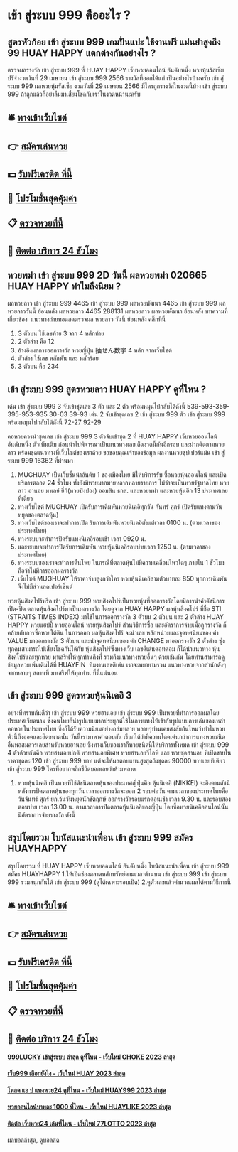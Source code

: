 # เข้า สู่ระบบ 999 คืออะไร ?
## สูตรหัวก้อย เข้า สู่ระบบ 999 เกมปั่นแปะ ใช้งานฟรี แม่นยำสูงถึง 99 HUAY HAPPY แตกต่างกันอย่างไร ?
ตรวจผลรางวัล เข้า สู่ระบบ 999 ที่ HUAY HAPPY เว็บหวยออนไลน์ อันดับหนึ่ง หวยหุ้นรัสเซีย ปรัจำงวดวันที่ 29 เมษายน เข้า สู่ระบบ 999 2566 รางวัลที่ออกได้แก่
เป็นอย่างไรบ้างครับ เข้า สู่ระบบ 999 ผลหวยหุ้นรัสเซีย งวดวันที่ 29 เมษายน 2566 มีใครถูกรางวัลในงวดนี้บ้าง เข้า สู่ระบบ 999 ถ้าถูกแล้วก็อย่าลืมมาเสี่ยงโชคกับเราในงวดหน้านะครับ

## 🛎 [ทางเข้าเว็บไซต์](https://bit.ly/3BG5bNw)
## 👉 [สมัครเล่นหวย](https://bit.ly/3BG5bNw)
## 💵 [รับฟรีเครดิต ที่นี้](https://bit.ly/3C3mvgS)
## 👑 [โปรโมชั่นสุดคุ้มค่า](https://bit.ly/3C3mvgS)
## 📋 [ตรวจหวยที่นี้](https://bit.ly/3C3mvgS)
## 📱 [ติดต่อ บริการ 24 ชัวโมง](https://bit.ly/3C3mvgS)

## หวยพม่า เข้า สู่ระบบ 999 2D วันนี้ ผลหวยพม่า 020665 HUAY HAPPY ทำไมถึงนิยม ?
ผลหวยลาว เข้า สู่ระบบ 999 4465 เข้า สู่ระบบ 999 ผลหวยพัฒนา 4465 เข้า สู่ระบบ 999 ผลหวยลาววันนี้ ย้อนหลัง
ผลหวยลาว 4465 288131
 ผลหวยลาว ผลหวยพัฒนา ย้อนหลัง 
บทความที่เกี่ยวข้อง
 แนวทางถ่ายทอดสดตรวจผล หวยลาว วันนี้ ย้อนหลัง คลิ๊กที่นี่  
1. 3 ตัวบน ใช้เลขท้าย 3 จาก 4 หลักท้าย
2. 2 ตัวล่าง คือ 12
3. อ้างอิงผลการออกรางวัล หวยญี่ปุ่น 抽せん数字 4 หลัก จากเว็บไซต์
4. ตัวล่าง ใช้เลข หลักพัน และ หลักร้อย
5. 3 ตัวบน คือ 234

## เข้า สู่ระบบ 999 สูตรหวยลาว HUAY HAPPY ดูที่ไหน ?
เด่น เข้า สู่ระบบ 999 3 จับเข้าชุดเลข 3 ตัว และ 2 ตัว พร้อมหมุนไปกลับได้ดังนี้
539-593-359-395-953-935
30-03
39-93
เด่น 2 จับเข้าชุดเลข 2 เข้า สู่ระบบ 999 ตัว เข้า สู่ระบบ 999 พร้อมหมุนไปกลับได้ดังนี้
72-27
92-29

คอหวยควรนำชุดเลข เข้า สู่ระบบ 999 3 ตัวจับเข้าชุด 2 ที่ HUAY HAPPY เว็บหวยออนไลน์ อันดับหนึ่ง ตัวเพิ่มเติม ก่อนนำไปพิจารณาเป็นแนวทางเลขเด็ดงวดนี้กันอีกรอบ และฝากติดตามหวยลาว พร้อมชุดแนวทางที่เว็บไซต์ของเราด้วย
ขอขอบคุณเจ้าของข้อมูล
ผลงานหวยซุปเปอร์แม่น เข้า สู่ระบบ 999 16362 ที่ผ่านมา
1. MUGHUAY เป็นเว็บชั้นนำอันดับ 1 ของเมืองไทย มีให้บริการรับ ซื้อหวยหุ้นออนไลน์ และเปิดบริการตลอด 24 ชั่วโมง ทั้งยังมีหวยมากมายหลากหลายรายการ ไม่ว่าจะเป็นหวยรัฐบาลไทย หวยลาว ฮานอย มาเลย์ ยี่กี(หวยปิงปอง) ออมสิน ธกส. และหวยพม่า และหวยหุ้นอีก 13 ประเทศเลยที่เดียว
2. ทางเว็บไซต์ MUGHUAY เปิดรับการเดิมพันหวยนิเคอิทุกวัน จันทร์ ศุกร์ (ปิดรับแทงตามวันหยุดของตลาดหุ้น)
3. ทางเว็บไซต์ของเราจะทำการเปิด รับการเดิมพันหวยนิเคอิตั้งแต่เวลา 0100 น. (ตามเวลาของประเทศไทย)
4. ทางระบบจะทำการปิดรับแทงนิเคอิรอบเช้า เวลา 0920 น.
5. และระบบจะทำการปิดรับการเดิมพัน หวยหุ้นนิเคอิรอบบ่ายเวลา 1250 น. (ตามเวลาของประเทศไทย)
6. ทางระบบของเราจะทำการคืนโพย ในกรณีที่ตลาดหุ้นไม่มีความเคลื่อนไหวใดๆ ภายใน 1 ชั่วโมง ถือว่าไม่มีการออกผลรางวัล
7. เว็บไซต์ MUGHUAY ให้ราคาจ่ายสูงกว่าใคร หวยหุ้นนิเคอิสามตัวบาทละ 850 ทุกการเดิมพันจึงไม่มีส่วนลดเปอร์เซ็นต์

หวยหุ้นสิงคโปร์หรือ เข้า สู่ระบบ 999 หวยสิงคโปร์เป็นหวยหุ้นที่ออกรางวัลโดยมีการนำค่าดัชนีการ เปิด-ปิด ตลาดหุ้นสิงคโปร์มาเป็นผลรางวัล โดยดูจาก HUAY HAPPY ผลหุ้นสิงคโปร์ ที่ชื่อ STI (STRAITS TIMES INDEX) มาใช้ในการออกรางวัล 3 ตัวบน 2 ตัวบน และ 2 ตัวล่าง HUAY HAPPY หวยแฮปปี้ หวยออนไลน์ หวยหุ้นสิงคโปร์ ส่วนวิธีการซื้อ และอัตราการจ่ายเมื่อถูกรางวัล ก็คล้ายกับการซื้อหวยใต้ดิน ในการออก ผลหุ้นสิงคโปร์ จะนำเลข หลักหน่วยและจุดทศนิยมของ ค่า VALUE มาออกรางวัล 3 ตัวบน และนำจุดทศนิยมของ ค่า CHANGE มาออกรางวัล 2 ตัวล่าง ซุ่งทุกคนสามารถไปเสี่ยงโชคกันได้กับ หุ้นสิงคโปร์ซึ่งทางเว็บ เลขดีเด่นดอทคอม ก็ได้นำแนวทาง หุ้นสิงคโปร์และทุกหวย มาเสริฟให้ทุกท่านถึงที่ รวมถึงแนวทางหวยอื่นๆ ด้วยเช่นกัน โดยท่านสามารถดูข้อมูลหวยเพิ่มเติมได้ที่ HUAYFIN  ทีมงานเลขดีเด่น เราจะพยายามรวม แนวทางหวยจากสำนักดังๆ จากหลายๆ สถานที่ มาเสริฟให้ทุกท่าน ที่นี่แน่นอน

## เข้า สู่ระบบ 999 สูตรหวยหุ้นนิเคอิ 3
อย่างที่ทราบกันดีว่า เข้า สู่ระบบ 999 หวยฮานอย เข้า สู่ระบบ 999 เป็นหวยที่ทำการออกผลโดยประเทศเวียดนาม ซึ่งคนไทยก็นำรูปแบบมากประยุกต์ใช้ในการแทงให้เข้ากับรูปแบบการเล่นของเหล่าคอหวยในประเทศไทย ซึ่งก็ได้รับความนิยมอย่างถล่มทลาย หลายๆท่านเคยสงสัยกันไหมว่าทำไมหวยตัวนี้ถึงฮอตและฮิตขนาดนั้น วันนี้เรามาหาคำตอบกัน
เรียกได้ว่ามีความโดดเด่นกว่าการแทงหวยชนิดอื่นพอสมควรเลยสำหรับหวยฮานอย ซึ่งทางเว็บของเราก็หวยชนิดนี้ให้บริการทั้งหมด เข้า สู่ระบบ 999 4 ตัวด้วยกันคือ หวยฮานอยปกติ หวยฮานอยพิเศษ หวยฮานอยวีไอพี และ หวยชุดฮานอย ที่เปิดขายในราคาชุดละ 120 เข้า สู่ระบบ 999 บาท แต่จะให้ผลตอบแทนสูงสุดถึงชุดละ 90000 บาทเลยทีเดียว เข้า สู่ระบบ 999 ใครที่อยากพลิกชีวิตบอกเลยว่าห้ามพลาด
1. หวยหุ้นนิเคอิ เป็นหวยที่ใช้ดัชนีตลาดหุ้นของประเทศญี่ปุ่นคือ หุ้นนิเคอิ (NIKKEI) จะอิงตามดัชนีหลังการปิดตลาดหุ้นของทุกวัน เวลาออกรางวัลจะออก 2 รอบต่อวัน ตามเวลาของประเทศไทยคือ วันจันทร์ ศุกร์ ยกเว้นวันหยุดนักขัตฤกษ์ ออกรางวัลรอบแรกตอนเช้า เวลา 9.30 น. และรอบสองตอนบ่าย เวลา 13.00 น. ตามเวลาการปิดตลาดหุ้นนิเคอิของญี่ปุ่น โดยซื้อหวยนิเคอิออนไลน์นั้น มีอัตราการจ่ายรางวัล ดังนี้

## สรุปโดยรวม โบนัสแนะนำเพื่อน เข้า สู่ระบบ 999 สมัคร HUAYHAPPY
สรุปโดยรวม ที่ HUAY HAPPY เว็บหวยออนไลน์ อันดับหนึ่ง โบนัสแนะนำเพื่อน เข้า สู่ระบบ 999 สมัคร HUAYHAPPY 1.ให้เปิดช่องตลาดหลักทรัพย์ตามเวลาด้านบน เข้า สู่ระบบ 999 เข้า สู่ระบบ 999 รวมสนุกกันได้ เข้า สู่ระบบ 999 (ดูได้เฉพาะรอบเปิด)
2.ดูตัวเลขแล้วคำนวณผลได้ตามวิธีการนี้

## 🛎 [ทางเข้าเว็บไซต์](https://bit.ly/3BG5bNw)
## 👉 [สมัครเล่นหวย](https://bit.ly/3BG5bNw)
## 💵 [รับฟรีเครดิต ที่นี้](https://bit.ly/3C3mvgS)
## 👑 [โปรโมชั่นสุดคุ้มค่า](https://bit.ly/3C3mvgS)
## 📋 [ตรวจหวยที่นี้](https://bit.ly/3C3mvgS)
## 📱 [ติดต่อ บริการ 24 ชัวโมง](https://bit.ly/3C3mvgS)

#### [999LUCKY เข้าสู่ระบบ ล่าสุด ดูที่ไหน - เว็บใหม่ CHOKE 2023 ล่าสุด](https://atom.io/themes/999lucky%20เข้าสู่ระบบ%20ล่าสุด%20ดูที่ไหน%20-%20เว็บใหม่%20choke%202023%20ล่าสุด)
#### [เว็บ999 เลือกยังไง - เว็บใหม่ HUAY 2023 ล่าสุด](https://atom.io/themes/เว็บ999%20เลือกยังไง%20-%20เว็บใหม่%20huay%202023%20ล่าสุด)
#### [โหลด แอ ป แทงหวย24 ดูที่ไหน - เว็บใหม่ HUAY999 2023 ล่าสุด](https://atom.io/themes/โหลด%20แอ%20ป%20แทงหวย24%20ดูที่ไหน%20-%20เว็บใหม่%20huay999%202023%20ล่าสุด)
#### [หวยออนไลน์บาทละ 1000 ที่ไหน - เว็บใหม่ HUAYLIKE 2023 ล่าสุด](https://atom.io/themes/หวยออนไลน์บาทละ%201000%20ที่ไหน%20-%20เว็บใหม่%20huaylike%202023%20ล่าสุด)
#### [ติดต่อ เว็บหวย24 เล่นที่ไหน - เว็บใหม่ 77LOTTO 2023 ล่าสุด](https://atom.io/themes/ติดต่อ%20เว็บหวย24%20เล่นที่ไหน%20-%20เว็บใหม่%2077lotto%202023%20ล่าสุด)

[ผลบอลล่าสุด](https://siamsport.tv "ผลบอลล่าสุด"), [ดูบอลสด](https://siamsport.tv/ดูบอลสด "ดูบอลสด")